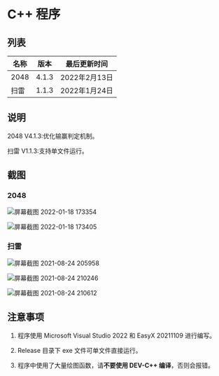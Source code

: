 # C++ 程序

## 列表

| 名称 | 版本 | 最后更新时间  |
| ---- | ---- | ------------- |
| 2048 | 4.1.3  | 2022年2月13日 |
| 扫雷 | 1.1.3 | 2022年1月24日 |

## 说明

2048 V4.1.3:优化输赢判定机制。

扫雷 V1.1.3:支持单文件运行。

## 截图

### 2048

![屏幕截图 2022-01-18 173354](https://user-images.githubusercontent.com/88885257/149912091-212b3a1e-c156-46ec-bc0b-d863c03f698d.png)

![屏幕截图 2022-01-18 173405](https://user-images.githubusercontent.com/88885257/149912109-68fe5518-8161-4ff4-9d3f-9b1800dd9155.png)

### 扫雷

![屏幕截图 2021-08-24 205958](https://user-images.githubusercontent.com/88885257/130621625-fc0d2298-ffce-4fa5-b305-403e2b86f7f5.png)

![屏幕截图 2021-08-24 210246](https://user-images.githubusercontent.com/88885257/130621654-7b7a9a0a-e26e-4086-86cd-efcd2b2f5031.png)

![屏幕截图 2021-08-24 210612](https://user-images.githubusercontent.com/88885257/130621696-b9926986-2f42-42df-9899-f8ac98277ee6.png)

## 注意事项

1. 程序使用 Microsoft Visual Studio 2022 和 EasyX 20211109 进行编写。

2. Release 目录下 exe 文件可单文件直接运行。

3. 程序中使用了大量绘图函数，请**不要使用 DEV-C++ 编译**，否则会报错。
